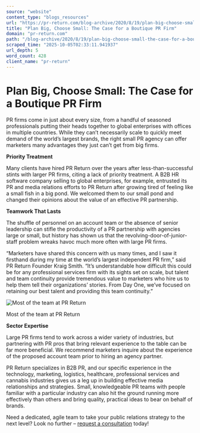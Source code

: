 ```yaml
---
source: "website"
content_type: "blogs_resources"
url: "https://pr-return.com/blog-archive/2020/8/19/plan-big-choose-small-the-case-for-a-boutique-pr-firm"
title: "Plan Big, Choose Small: The Case for a Boutique PR Firm"
domain: "pr-return.com"
path: "/blog-archive/2020/8/19/plan-big-choose-small-the-case-for-a-boutique-pr-firm"
scraped_time: "2025-10-05T02:33:11.941937"
url_depth: 5
word_count: 428
client_name: "pr-return"
---
```


# Plan Big, Choose Small: The Case for a Boutique PR Firm

PR firms come in just about every size, from a handful of seasoned professionals putting their heads together to global enterprises with offices in multiple countries. While they can’t necessarily scale to quickly meet demand of the world’s largest brands, the right small PR agency can offer marketers many advantages they just can’t get from big firms.

**Priority Treatment**

Many clients have hired PR Return over the years after less-than-successful stints with larger PR firms, citing a lack of priority treatment. A B2B HR software company selling to global enterprises, for example, entrusted its PR and media relations efforts to PR Return after growing tired of feeling like a small fish in a big pond. We welcomed them to our small pond and changed their opinions about the value of an effective PR partnership.

**Teamwork That Lasts**

The shuffle of personnel on an account team or the absence of senior leadership can stifle the productivity of a PR partnership with agencies large or small, but history has shown us that the revolving-door-of-junior-staff problem wreaks havoc much more often with large PR firms.

“Marketers have shared this concern with us many times, and I saw it firsthand during my time at the world’s largest independent PR firm,” said PR Return Founder Kraig Smith. “It’s understandable how difficult this could be for any professional services firm with its sights set on scale, but talent and team continuity provide tremendous value to marketers who hire us to help them tell their organizations’ stories. From Day One, we’ve focused on retaining our best talent and providing this team continuity.”

![Most of the team at PR Return](https://images.squarespace-cdn.com/content/v1/5d4b46760702c80001bc1eec/1597883213515-7Z98HVHE68VA71UF1S55/Small+Agency.png)

Most of the team at PR Return

**Sector Expertise**

Large PR firms tend to work across a wider variety of industries, but partnering with PR pros that bring relevant experience to the table can be far more beneficial. We recommend marketers inquire about the experience of the proposed account team prior to hiring an agency partner.

PR Return specializes in B2B PR, and our specific experience in the technology, marketing, logistics, healthcare, professional services and cannabis industries gives us a leg up in building effective media relationships and strategies. Small, knowledgeable PR teams with people familiar with a particular industry can also hit the ground running more effectively than others and bring quality, practical ideas to bear on behalf of brands.

Need a dedicated, agile team to take your public relations strategy to the next level? Look no further – [request a consultation](https://www.pr-return.com/contact) today!